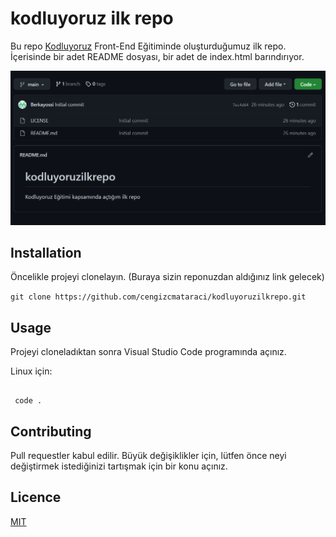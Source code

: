 # kodluyoruz ilk repo
Bu repo [Kodluyoruz](https://kodluyoruz.org/tr/kodluyoruz/) Front-End Eğitiminde oluşturduğumuz ilk repo. İçerisinde bir adet README dosyası, bir adet de index.html barındırıyor.

![Projemden Bir Görüntü](https://raw.githubusercontent.com/Berkayossi/kodluyoruzilkrepo/main/img/Ekran%20görüntüsü%202022-10-22%20012617.png)

## Installation
 Öncelikle projeyi clonelayın. (Buraya sizin reponuzdan aldığınız link gelecek)

 ```git clone https://github.com/cengizcmataraci/kodluyoruzilkrepo.git```

 ## Usage
  Projeyi cloneladıktan sonra Visual Studio Code programında açınız.

  Linux için:

  ```cd kodluyoruzilkrepo

   code .
   ```

  ## Contributing
   Pull requestler kabul edilir. Büyük değişiklikler için, lütfen önce neyi değiştirmek istediğinizi tartışmak için bir konu açınız.

  ## Licence
   [MIT](https://choosealicense.com/licenses/mit/)

